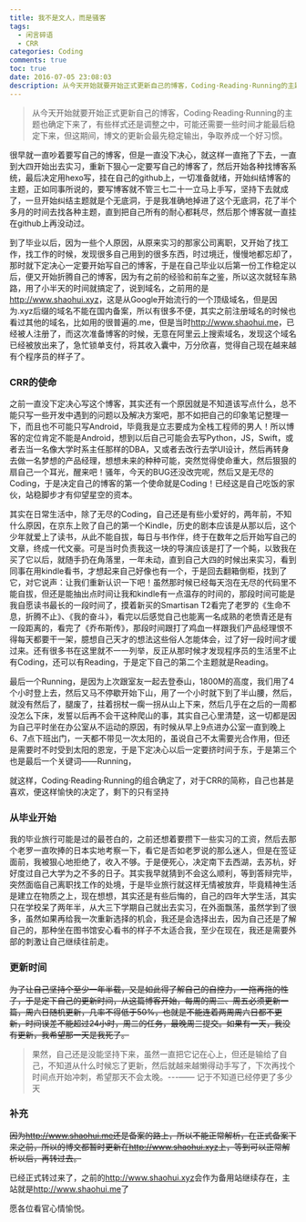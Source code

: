 ```yaml
---
title: 我不是文人，而是骚客
tags:
  - 闲言碎语
  - CRR
categories: Coding
comments: true
toc: true
date: 2016-07-05 23:08:03
description: 从今天开始就要开始正式更新自己的博客，Coding·Reading·Running的主题也确定下来了，有些样式还是调整之中，可能还需要一些时间才能最后稳定下来，但这期间，博文的更新会最先稳定输出，争取养成一个好习惯。
---
```



> 从今天开始就要开始正式更新自己的博客，Coding·Reading·Running的主题也确定下来了，有些样式还是调整之中，可能还需要一些时间才能最后稳定下来，但这期间，博文的更新会最先稳定输出，争取养成一个好习惯。
<!-- more -->

很早就一直吵着要写自己的博客，但是一直没下决心，就这样一直拖了下去，一直到大四开始出去实习，重新下狠心一定要写自己的博客了，然后开始各种找博客系统，最后决定用hexo写，挂在自己的github上，一切准备就绪，开始纠结博客的主题，正如同事所说的，要写博客就不管三七二十一立马上手写，坚持下去就成了，一旦开始纠结主题就是个无底洞，于是我准确地掉进了这个无底洞，花了半个多月的时间去找各种主题，直到把自己所有的耐心都耗尽，然后那个博客就一直挂在github上再没动过。

到了毕业以后，因为一些个人原因，从原来实习的那家公司离职，又开始了找工作，找工作的时候，发现很多自己用到的很多东西，时过境迁，慢慢地都忘却了，那时就下定决心一定要开始写自己的博客，于是在自己毕业以后第一份工作稳定以后，便又开始折腾自己的博客，因为有之前的经验和前车之鉴，所以这次就轻车熟路，用了小半天的时间就搞定了，说到域名，之前用的是<http://www.shaohui.xyz>，这是从Google开始流行的一个顶级域名，但是因为.xyz后缀的域名不能在国内备案，所以有很多不便，其实之前注册域名的时候也看过其他的域名，比如用的很普遍的.me，但是当时<http://www.shaohui.me>，已经被人注册了，而这次准备博客的时候，无意在阿里云上搜索域名，发现这个域名已经被放出来了，急忙锁单支付，将其收入囊中，万分欣喜，觉得自己现在越来越有个程序员的样子了。

### CRR的使命

之前一直没下定决心写这个博客，其实还有一个原因就是不知道该写点什么，总不能只写一些开发中遇到的问题以及解决方案吧，那不如把自己的印象笔记整理一下，而且也不可能只写Android，毕竟我是立志要成为全栈工程师的男人！所以博客的定位肯定不能是Android，想到以后自己可能会去写Python，JS，Swift，或者去当一名像大学时系主任那样的DBA，又或者去改行去学UI设计，然后再转身去做一名梦想的产品经理，想想未来的种种可能，突然觉得使命重大，然后狠狠的扇自己一个耳光，醒来吧！骚年，今天的BUG还没改完呢，然后又是无尽的Coding，于是决定自己的博客的第一个使命就是Coding！已经这是自己吃饭的家伙，站稳脚步才有仰望星空的资本。

其实在日常生活中，除了无尽的Coding，自己还是有些小爱好的，两年前，不知什么原因，在京东上败了自己的第一个Kindle，历史的剧本应该是从那以后，这个少年就爱上了读书，从此不能自拔，每日与书作伴，终于在数年之后开始写自己的文章，终成一代文豪。可是当时负责我这一块的导演应该是打了一个盹，以致我在买了它以后，就随手扔在角落里，一年未动，直到自己大四的时候出来实习，看到同事在用kindle看书，才想起来自己好像也有一个，于是回去翻箱倒柜，找到了它，对它说声：让我们重新认识一下吧！虽然那时候已经每天泡在无尽的代码里不能自拔，但还是能抽出点时间让我和kindle有一点温存的时间的，那段时间可能是我自愿读书最长的一段时间了，摸着新买的Smartisan T2看完了老罗的《生命不息，折腾不止》、《我的奋斗》，看完以后感觉自己也能离一名成熟的老愤青还是有一段距离的，看完了《乔布斯传》，那段时间跟打了鸡血一样跟我们产品经理恨不得每天都要干一架，臆想自己天才的想法这些俗人怎能体会，过了好一段时间才缓过来。还有很多书在这里就不一一列举，反正从那时候才发现程序员的生活里不止有Coding，还可以有Reading，于是定下自己的第二个主题就是Reading。

最后一个Running，是因为上次跟室友一起去登泰山，1800M的高度，我们用了4个小时登上去，然后又马不停歇开始下山，用了一个小时就下到了半山腰，然后，就没有然后了，腿废了，拄着拐杖一瘸一拐从山上下来，然后几乎在之后的一周都没怎么下床，发誓以后再不会干这种爬山的事，其实自己心里清楚，这一切都是因为自己平时坐在办公室从不运动的原因，有时候从早上9点进办公室一直到晚上6、7点下班出门，一天都不带见一次太阳的，虽说自己不太需要光合作用，但还是需要时不时受到太阳的恩宠，于是下定决心以后一定要挤时间于东，于是第三个也是最后一个关键词——Running，

就这样，Coding·Reading·Running的组合确定了，对于CRR的简称，自己也甚是喜欢，便这样愉快的决定了，剩下的只有坚持

### 从毕业开始

我的毕业旅行可能是过的最苍白的，之前还想着要攒下一些实习的工资，然后去那个老罗一直吹捧的日本实地考察一下，看它是否如老罗说的那么迷人，但是在签证面前，我被狠心地拒绝了，收入不够。于是便死心，决定南下去西湖，去苏杭，好好度过自己大学为之不多的日子。其实我早就猜到不会这么顺利，等到答辩完毕，突然面临自己离职找工作的处境，于是毕业旅行就这样无情被放弃，毕竟精神生活是建立在物质之上，现在想想，其实还是有些后悔的，自己的四年大学生活，其实只在学校呆了两年半，从大三下学期自己就出去实习，在外面飘荡，虽然学到了很多，虽然如果再给我一次重新选择的机会，我还是会选择出去，因为自己还是了解自己的，那种坐在图书馆安心看书的样子不太适合我，至少在现在，我还是需要外部的刺激让自己继续往前走。

### 更新时间

<del>为了让自己坚持个至少一年半载，又是如此得了解自己的自控力，一拖再拖的性子，于是定下自己的更新时间，从这篇博客开始，每周的周二、周五必须更新一篇，周六日随机更新，几率不得低于50%，也就是不能连着两周周六日都不更新，时间误差不能超过24小时，周二的任务，最晚周三提交。如果有一天，我没有更新，我希望那一天是我死了。</del>

> 果然，自己还是没能坚持下来，虽然一直把它记在心上，但还是输给了自己，不知道从什么时候忘了更新，然后就越来越懒得动手写了，下次再找个时间点开始冲刺，希望那天不会太晚。---—— 记于不知道已经停更了多少天

### 补充

<del>因为<http://www.shaohui.me>还是备案的路上，所以不能正常解析，在正式备案下来之前，所以的博文都暂时更新在<http://www.shaohui.xyz>上，等到可以正常解析以后，再转过去。</del>

已经正式转过来了，之前的<http://www.shaohui.xyz>会作为备用站继续存在，主站就是<http://www.shaohui.me>了

愿各位看官心情愉悦。
 

